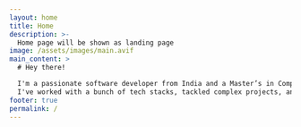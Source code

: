 ```yaml
---
layout: home
title: Home
description: >-
  Home page will be shown as landing page
image: /assets/images/main.avif
main_content: >
  # Hey there!

  I'm a passionate software developer from India and a Master’s in Computer Science.
  I've worked with a bunch of tech stacks, tackled complex projects, and love making systems faster and more efficient. I’ve migrated legacy apps, implemented microservices, and worked closely with teams to get things done. Outside of work, I’m into Aikido, swimming, and organizing fun activities with friends. Let's build something cool together!
footer: true
permalink: /
---
```


